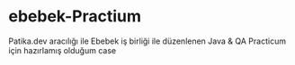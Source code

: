 # ebebek-Practium
 Patika.dev aracılığı ile Ebebek iş birliği ile düzenlenen Java & QA Practicum için hazırlamış olduğum case
